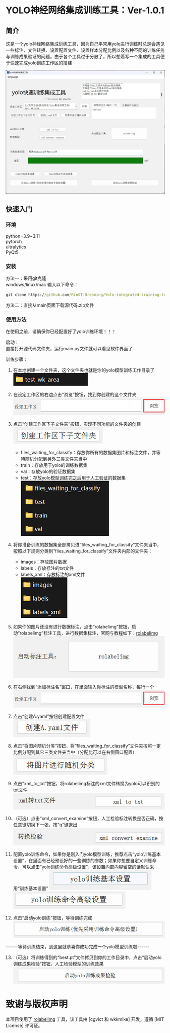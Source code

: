 # YOLO神经网络集成训练工具：Ver-1.0.1  
  
## 简介  
这是一个yolo神经网络集成训练工具，因为自己平常用yolo进行训练时总是会遇见一些标注、文件转换、设置配置文件、设置样本分配比例以及各种不同的训练任务与训练成果验证的问题，由于各个工具过于分散了，所以想着写一个集成的工具便于快速完成yolo训练工作区的搭建  
  
![主界面图片正在加载中](./README_images/zh_CN/main_menu.jpg)

## 快速入门
### 环境
python=3.9~3.11  
pytorch  
ultralytics  
PyQt5
### 安装
方法一：采用git克隆  
windows/linux/mac 输入以下命令：
```cmd
git clone https://github.com/RinST-Dreaming/Yolo-integrated-training-tool.git
```  
  
方法二：直接从main页面下载源代码.zip文件

### 使用方法
在使用之前，请确保你已经配置好了yolo训练环境！！！

启动：  
直接打开源代码文件夹，运行main.py文件就可以看见软件界面了  
  
训练步骤：  
1. 在本地创建一个文件夹，这个文件夹也就是你的yolo模型训练工作目录了  
    ![图片正在加载中](./README_images/zh_CN/work_space_dir.jpg)

2. 在设定工作区的右边点击“浏览”按钮，找到你创建的这个文件夹  
    ![图片正在加载中](./README_images/zh_CN/browse_button.jpg)

3. 点击“创建工作区下子文件夹”按钮，实现不同功能的文件夹的创建  
    ![图片正在加载中](./README_images/zh_CN/create_work_frame_button.jpg)
   - files_waiting_for_classify：存放你所有的数据集图片和标注文件，并等待随机分配到另外三类文件夹当中
   - train：存放用于yolo的训练数据集
   - val：存放yolo的验证数据集
   - test：存放yolo模型训练完之后用于人工验证的数据集
    ![图片正在加载中](./README_images/zh_CN/main_dir_branch.jpg)

4. 将你准备训练的数据集全部拷贝进“files_waiting_for_classify”文件夹当中，按照以下规则分类到“files_waiting_for_classify”文件夹内部的文件夹：
   - images：存放图片数据
   - labels：存放标注的txt文件
   - labels_xml：存放标注的xml文件  
    ![图片正在加载中](./README_images/zh_CN/sub_dir_branch.jpg)
  
5. 如果你的图片还没有进行数据标注，点击“rolabelimg”按钮，启动“rolabelimg”标注工具，进行数据集标注，官网与教程如下：[rolabelimg](https://github.com/cgvict/roLabelImg)  
    ![图片正在加载中](./README_images/zh_CN/rolabelimg_button.jpg)

6. 在右侧找到“添加标注名”窗口，在里面输入你标注的模型名称，每行一个 
    ![图片正在加载中](./README_images/zh_CN/browse_button.jpg)

7. 点击“创建A.yaml”按钮创建配置文件  
    ![图片正在加载中](./README_images/zh_CN/create_A.yaml_button.jpg)

8. 点击“将图片随机分类”按钮，将“files_waiting_for_classify”文件夹按照一定比例分配到其它三类文件夹当中（分配比可以在右侧窗口配置）  
    ![图片正在加载中](./README_images/zh_CN/randomly_categorize_button.jpg)
   
9.  点击“xml_to_txt”按钮，将rolabelimg标注的xml文件转换为yolo可以识别的txt文件  
    ![图片正在加载中](./README_images/zh_CN/convert_xml_to_txt_button.jpg)

10. （可选）点击“xml_convert_examine”按钮，人工检验标注转换是否正确，按任意键切换下一张，按“q”键退出  
    ![图片正在加载中](./README_images/zh_CN/convert_examination_button.jpg)

11. 配置yolo训练命令，如果你是刚入门yolo模型训练，推荐点击“yolo训练基本设置”，在里面有已经预设好的一些训练的参数；如果你想要自定义训练命令，可以点击“yolo训练命令高级设置”，该设置内部内容留空的话默认采用“训练基本设置”
    ![图片正在加载中](./README_images/zh_CN/basic_training_setting_button.jpg)
    ![图片正在加载中](./README_images/zh_CN/command_training_setting_button.jpg)

12. 点击“启动yolo训练”按钮，等待训练完成
    ![图片正在加载中](./README_images/zh_CN/start_yolo_training_button.jpg)

------等待训练结束，到这里就恭喜你成功完成一个yolo模型训练啦------

13.  （可选）将训练得到的“best.pt”文件拷贝到你的工作目录中，点击“启动yolo训练成果检验”按钮，人工检验模型的训练效果
    ![图片正在加载中](./README_images/zh_CN/start_yolo_validation_button.jpg)


# 致谢与版权声明  
本项目使用了 [rolabelimg](https://github.com/cgvict/roLabelImg) 工具，该工具由 [cgvict 和 wkkmike] 开发，遵循 [MIT License] 许可证。  

